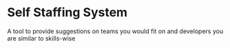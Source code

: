 # Self Staffing System
A tool to provide suggestions on teams you would fit on and developers you are similar to skills-wise
